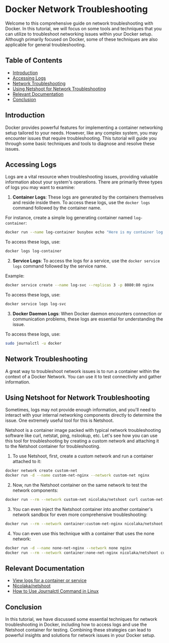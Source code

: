 # Docker Network Troubleshooting

Welcome to this comprehensive guide on network troubleshooting with Docker. In this tutorial, we will focus on some tools and techniques that you can utilize to troubleshoot networking issues within your Docker setup. Although primarily focused on Docker, some of these techniques are also applicable for general troubleshooting.

## Table of Contents

- [Introduction](#introduction)
- [Accessing Logs](#accessing-logs)
- [Network Troubleshooting](#network-troubleshooting)
- [Using Netshoot for Network Troubleshooting](#using-netshoot-for-network-troubleshooting)
- [Relevant Documentation](#relevant-documentation)
- [Conclusion](#conclusion)

## Introduction

Docker provides powerful features for implementing a container networking setup tailored to your needs. However, like any complex system, you may encounter issues that require troubleshooting. This tutorial will guide you through some basic techniques and tools to diagnose and resolve these issues.

## Accessing Logs

Logs are a vital resource when troubleshooting issues, providing valuable information about your system's operations. There are primarily three types of logs you may want to examine:

1. **Container Logs**: These logs are generated by the containers themselves and reside inside them. To access these logs, use the `docker logs` command followed by the container name.

For instance, create a simple log generating container named `log-container`:

```bash
docker run --name log-container busybox echo "Here is my container log!"
```

To access these logs, use:

```bash
docker logs log-container
```

2. **Service Logs**: To access the logs for a service, use the `docker service logs` command followed by the service name.

Example:

```bash
docker service create --name log-svc --replicas 3 -p 8080:80 nginx
```

To access these logs, use:

```bash
docker service logs log-svc
```

3. **Docker Daemon Logs**: When Docker daemon encounters connection or communication problems, these logs are essential for understanding the issue.

To access these logs, use:

```bash
sudo journalctl -u docker
```

## Network Troubleshooting

A great way to troubleshoot network issues is to run a container within the context of a Docker Network. You can use it to test connectivity and gather information.

## Using Netshoot for Network Troubleshooting

Sometimes, logs may not provide enough information, and you'll need to interact with your internal networking components directly to determine the issue. One extremely useful tool for this is Netshoot.

Netshoot is a container image packed with typical network troubleshooting software like curl, netstat, ping, nslookup, etc. Let's see how you can use this tool for troubleshooting by creating a custom network and attaching it to the Netshoot container for troubleshooting.

1. To use Netshoot, first, create a custom network and run a container attached to it:

```bash
docker network create custom-net
docker run -d --name custom-net-nginx --network custom-net nginx
```

2. Now, run the Netshoot container on the same network to test the network components:

```bash
docker run --rm --network custom-net nicolaka/netshoot curl custom-net-nginx:80
```

3. You can even inject the Netshoot container into another container's network sandbox for even more comprehensive troubleshooting:

```bash
docker run --rm --network container:custom-net-nginx nicolaka/netshoot curl localhost:80
```

4. You can even use this technique with a container that uses the none network:

```bash
docker run -d --name none-net-nginx --network none nginx
docker run --rm --network container:none-net-nginx nicolaka/netshoot curl localhost:80
```

## Relevant Documentation

- [View logs for a container or service](https://docs.docker.com/config/containers/logging/)
- [Nicolaka/netshoot](https://github.com/nicolaka/netshoot)
- [How to Use Journalctl Command in Linux](https://www.tecmint.com/use-journalctl-command-in-linux/)

## Conclusion

In this tutorial, we have discussed some essential techniques for network troubleshooting in Docker, including how to access logs and use the Netshoot container for testing. Combining these strategies can lead to powerful insights and solutions for network issues in your Docker setup.